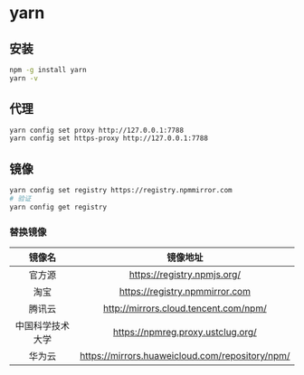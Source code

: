 # yarn

## 安装

```bash
npm -g install yarn
yarn -v
```

## 代理

```bash
yarn config set proxy http://127.0.0.1:7788
yarn config set https-proxy http://127.0.0.1:7788
```

## 镜像

```bash
yarn config set registry https://registry.npmmirror.com
# 验证
yarn config get registry
```

### 替换镜像

|      镜像名      |                    镜像地址                     |
| :--------------: | :---------------------------------------------: |
|      官方源      |           https://registry.npmjs.org/           |
|       淘宝       |         https://registry.npmmirror.com          |
|      腾讯云      |      http://mirrors.cloud.tencent.com/npm/      |
| 中国科学技术大学 |        https://npmreg.proxy.ustclug.org/        |
|      华为云      | https://mirrors.huaweicloud.com/repository/npm/ |
